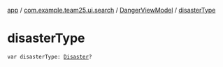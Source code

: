 [app](../../index.md) / [com.example.team25.ui.search](../index.md) / [DangerViewModel](index.md) / [disasterType](./disaster-type.md)

# disasterType

`var disasterType: `[`Disaster`](../../com.example.team25.utils/-disaster/index.md)`?`